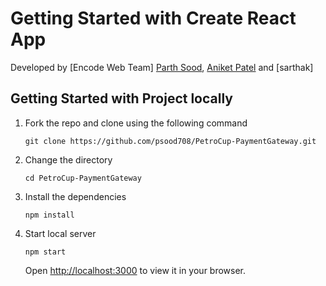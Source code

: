# Getting Started with Create React App

Developed by [Encode Web Team] [Parth Sood](https://github.com/psood708), [Aniket Patel](https://github.com/Aniket-Patel-swg) and [sarthak]


## Getting Started with Project locally

1. Fork the repo and clone using the following command

   `git clone https://github.com/psood708/PetroCup-PaymentGateway.git`

2. Change the directory

   `cd PetroCup-PaymentGateway`

3. Install the dependencies

   `npm install`

4. Start local server

   `npm start`

   Open [http://localhost:3000](http://localhost:3000) to view it in your browser.

